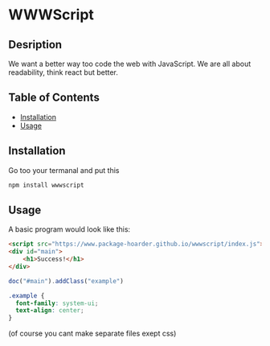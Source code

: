 # WWWScript
## Desription
We want a better way too code the web with JavaScript.
We are all about readability, think react but better.
## Table of Contents
* [Installation](#installation)
* [Usage](#usage)



## Installation

Go too your termanal and put this
```bash
npm install wwwscript
```

## Usage

A basic program would look like this:
```html
<script src="https://www.package-hoarder.github.io/wwwscript/index.js"></script>
<div id="main">
	<h1>Success!</h1>
</div>

```

```javascript
doc("#main").addClass("example")

```

```css
.example {
  font-family: system-ui;
  text-align: center;
}
```
(of course you cant make separate files exept css)